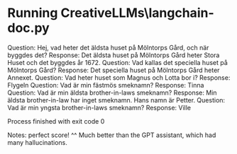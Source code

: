 # Running CreativeLLMs\langchain-doc.py

Question: Hej, vad heter det äldsta huset på Mölntorps Gård, och när byggdes det?
Response:  Det äldsta huset på Mölntorps Gård heter Stora Huset och det byggdes år 1672.
Question: Vad kallas det speciella huset på Mölntorps Gård?
Response:  Det speciella huset på Mölntorps Gård heter Annexet.
Question: Vad heter huset som Magnus och Lotta bor i?
Response:  Flygeln
Question: Vad är min fästmös smeknamn?
Response:  Tinna
Question: Vad är min äldsta brother-in-laws smeknamn?
Response:  Min äldsta brother-in-law har inget smeknamn. Hans namn är Petter.
Question: Vad är min yngsta brother-in-laws smeknamn?
Response:  Ville

Process finished with exit code 0

Notes: perfect score! ^^ Much better than the GPT assistant, which had many hallucinations.